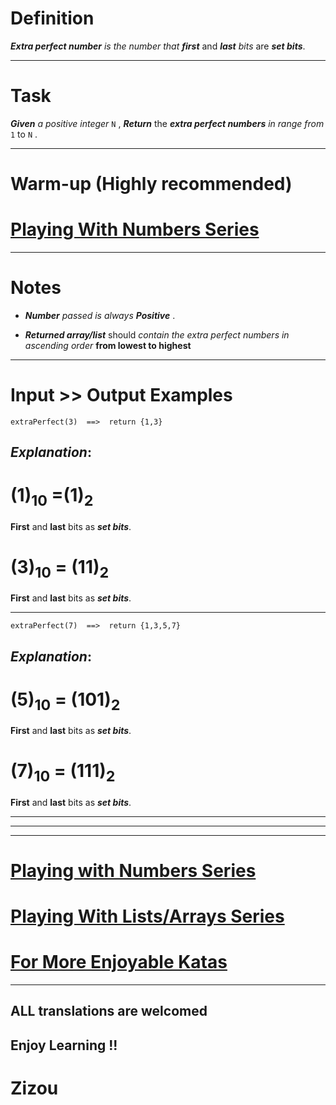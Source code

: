 # Definition

**_Extra perfect number_** *is the number that* **_first_** and **_last_** *bits* are **_set bits_**.

____

# Task

**_Given_**  *a positive integer*   `N` ,  **_Return_** the **_extra perfect numbers_** *in range from*  `1`  to  `N` .
____

# Warm-up (Highly recommended)

# [Playing With Numbers Series](https://www.codewars.com/collections/playing-with-numbers)
___

# Notes 


* **_Number_** *passed is always*  **_Positive_** .

* **_Returned array/list_** should *contain the extra perfect numbers in ascending order*  **from lowest to highest**
___

# Input >> Output Examples

```
extraPerfect(3)  ==>  return {1,3}
```
## **_Explanation_**:

# (1)<sub>10</sub> =(1)<sub>2</sub>

**First** and **last** bits as **_set bits_**.

# (3)<sub>10</sub> = (11)<sub>2</sub>

**First** and **last** bits as **_set bits_**.
___

```
extraPerfect(7)  ==>  return {1,3,5,7}
```

## **_Explanation_**:

# (5)<sub>10</sub> = (101)<sub>2</sub>

**First** and **last** bits as **_set bits_**.

# (7)<sub>10</sub> = (111)<sub>2</sub>

**First** and **last** bits as **_set bits_**.
___
___
___

# [Playing with Numbers Series](https://www.codewars.com/collections/playing-with-numbers)

# [Playing With Lists/Arrays Series](https://www.codewars.com/collections/playing-with-lists-slash-arrays)

# [For More Enjoyable Katas](http://www.codewars.com/users/MrZizoScream/authored)
___

## ALL translations are welcomed

## Enjoy Learning !!
# Zizou
